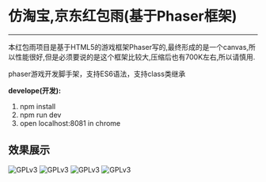 # 仿淘宝,京东红包雨(基于Phaser框架)


----------
本红包雨项目是基于HTML5的游戏框架Phaser写的,最终形成的是一个canvas,所以性能很好,但是必须要说的是这个框架比较大,压缩后也有700K左右,所以请慎用.

phaser游戏开发脚手架，支持ES6语法，支持class类继承

**develope(开发):**

1. npm install
2. npm run dev
3. open localhost:8081 in chrome

## 效果展示

![GPLv3](https://github.com/AmosXu/red-packet-rain/assets/img/readme-timeout.png) 
![GPLv3](https://github.com/AmosXu/red-packet-rain/assets/img/readme-rain.png) 
![GPLv3](https://github.com/AmosXu/red-packet-rain/assets/img/readme-open.png) 
![GPLv3](https://github.com/AmosXu/red-packet-rain/assets/img/readme-red-packet.png) 




